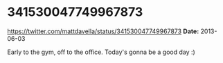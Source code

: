 # 341530047749967873
https://twitter.com/mattdavella/status/341530047749967873
**Date:** 2013-06-03

Early to the gym, off to the office. Today's gonna be a good day :)
